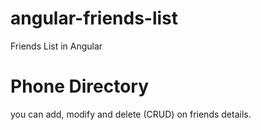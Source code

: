 # angular-friends-list
Friends List in Angular

# Phone Directory
you can add, modify and delete (CRUD) on friends details.

